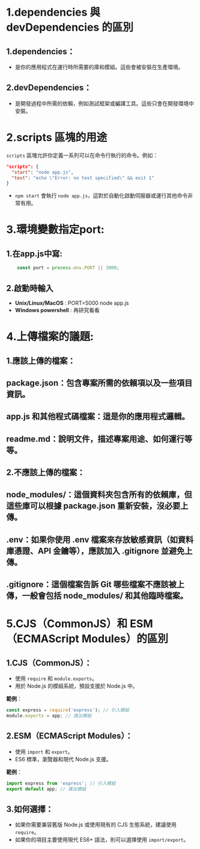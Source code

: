 # 1.dependencies 與 devDependencies 的區別

## 1.dependencies：
- 是你的應用程式在運行時所需要的庫和模組。這些會被安裝在生產環境。
## 2.devDependencies：
- 是開發過程中所需的依賴，例如測試框架或編譯工具。這些只會在開發環境中安裝。

# 2.scripts 區塊的用途

`scripts` 區塊允許你定義一系列可以在命令行執行的命令。例如：
```json
"scripts": {
  "start": "node app.js",
  "test": "echo \"Error: no test specified\" && exit 1"
}
```

- `npm start` 會執行 `node app.js`，這對於自動化啟動伺服器或運行其他命令非常有用。

#  3.環境變數指定port:

## 1.在app.js中寫:
```javascript
    const port = process.env.PORT || 3000;
```
## 2.啟動時輸入
- **Unix/Linux/MacOS** : PORT=5000 node app.js
- **Windows powershell** : 再研究看看

#  4.上傳檔案的議題:
## 1.應該上傳的檔案：
## package.json：包含專案所需的依賴項以及一些項目資訊。
## app.js 和其他程式碼檔案：這是你的應用程式邏輯。
## readme.md：說明文件，描述專案用途、如何運行等等。

## 2.不應該上傳的檔案：
## node_modules/：這個資料夾包含所有的依賴庫，但這些庫可以根據 package.json 重新安裝，沒必要上傳。
## .env：如果你使用 .env 檔案來存放敏感資訊（如資料庫憑證、API 金鑰等），應該加入 .gitignore 並避免上傳。
## .gitignore：這個檔案告訴 Git 哪些檔案不應該被上傳，一般會包括 node_modules/ 和其他臨時檔案。

# 5.CJS（CommonJS）和 ESM（ECMAScript Modules）的區別

## 1.CJS（CommonJS）：
- 使用 `require` 和 `module.exports`。
- 用於 Node.js 的模組系統，預設支援於 Node.js 中。

**範例**：
```javascript
const express = require('express'); // 引入模組
module.exports = app; // 匯出模組
```

## 2.ESM（ECMAScript Modules）：
- 使用 `import` 和 `export`。
- ES6 標準，瀏覽器和現代 Node.js 支援。

**範例**：
```javascript
import express from 'express'; // 引入模組
export default app; // 匯出模組
```

## 3.如何選擇：
- 如果你需要兼容舊版 Node.js 或使用現有的 CJS 生態系統，建議使用 `require`。
- 如果你的項目主要使用現代 ES6+ 語法，則可以選擇使用 `import/export`。